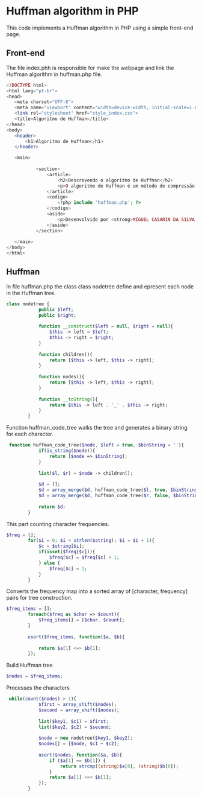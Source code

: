 ﻿# Huffman algorithm in PHP

 This code implements a Huffman algorithm in PHP using a simple front-end page.

 ## Front-end
 The file index.phh is responsible for make the webpage and link the Huffman algorithm in huffman.php file.
 ```php
<!DOCTYPE html>
<html lang="pt-br">
<head>
    <meta charset="UTF-8">
    <meta name="viewport" content="width=device-width, initial-scale=1.0">
    <link rel="stylesheet" href="style_index.css">
    <title>Algoritmo de Huffman</title>
</head>
<body>
    <header>
        <h1>Algoritmo de Huffman</h1>
    </header>

    <main>
        
            <section>
                <article>
                    <h2>Descrevendo o algoritmo de Huffman</h2>
                    <p>O algoritmo de Huffman é um método de compressão de dados sem perdas que reduz o tamanho de arquivos ao atribuir códigos binários mais curtos para caracteres mais frequentes e códigos mais longos para os menos frequentes. Ele funciona construindo uma árvore binária onde cada folha representa um símbolo da entrada, e os caminhos da raiz até cada folha formam os códigos binários. A construção da árvore é feita de forma eficiente utilizando uma fila de prioridade, garantindo que a codificação resultante seja otimizada e sem ambiguidade.</p>
                </article>
                <codigo>
                    <?php include 'huffman.php'; ?>
                </codigo>
                <aside>
                    <p>Desenvolvido por <strong>MIGUEL CASARIN DA SILVA.</strong></p>
                </aside>
            </section>
        
    </main>
</body>
</html>
```
## Huffman 

In file huffman.php the class class nodetree define and epresent each node in the Huffman tree.
```php
class nodetree {
            public $left;
            public $right;
    
            function __construct($left = null, $right = null){
                $this -> left = $left;
                $this -> right = $right;
            }
    
            function children(){
                return [$this -> left, $this -> right];
            }
    
            function nodes(){
                return [$this -> left, $this -> right];  
            }
    
            function __toString(){
                return $this -> left . '_' . $this -> right; 
            }
        }
```
Function huffman_code_tree walks the tree and generates a binary string for each character.
```php
 function huffman_code_tree($node, $left = true, $binString = ''){
            if(is_string($node)){
                return [$node => $binString];
            }
    
            list($l, $r) = $node -> children();
    
            $d = [];
            $d = array_merge($d, huffman_code_tree($l, true, $binString . '0'));
            $d = array_merge($d, huffman_code_tree($r, false, $binString . '1'));
    
            return $d;
        }
```
This part counting character frequencies.
```php
$freq = [];
        for($i = 0; $i < strlen($string); $i = $i + 1){
            $c = $string[$i];
            if(isset($freq[$c])){
                $freq[$c] = $freq[$c] + 1;
            } else {
                $freq[$c] = 1;
            }
        }
```
Converts the frequency map into a sorted array of [character, frequency] pairs for tree construction.
```php
$freq_items = [];
        foreach($freq as $char => $count){
            $freq_items[] = [$char, $count];
        }
    
        usort($freq_items, function($a, $b){
            
            return $a[1] <=> $b[1];
        });
```
Build Huffman tree
```php
$nodes = $freq_items;
```
Processes the characters
```php
 while(count($nodes) > 1){
            $first = array_shift($nodes);
            $second = array_shift($nodes);
    
            list($key1, $c1) = $first;
            list($key2, $c2) = $second;
    
            $node = new nodetree($key1, $key2);
            $nodes[] = [$node, $c1 + $c2];
    
            usort($nodes, function($a, $b){
                if ($a[1] == $b[1]) {
                    return strcmp((string)$a[0], (string)$b[0]);
                }
                return $a[1] <=> $b[1];
            });
        }
```



